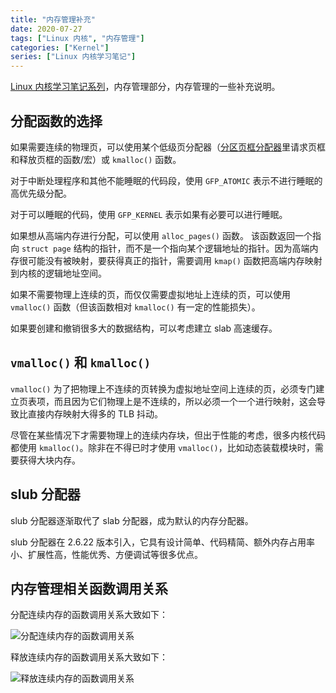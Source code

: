 ```yaml
---
title: "内存管理补充"
date: 2020-07-27
tags: ["Linux 内核", "内存管理"]
categories: ["Kernel"]
series: ["Linux 内核学习笔记"]
---
```


[Linux 内核学习笔记系列](/posts/kernel/kernel)，内存管理部分，内存管理的一些补充说明。

<!--more-->

## 分配函数的选择

如果需要连续的物理页，可以使用某个低级页分配器（[分区页框分配器](/posts/kernel/memory/continuous#分区页框分配器)里请求页框和释放页框的函数/宏）或 `kmalloc()` 函数。

对于中断处理程序和其他不能睡眠的代码段，使用 `GFP_ATOMIC` 表示不进行睡眠的高优先级分配。

对于可以睡眠的代码，使用 `GFP_KERNEL` 表示如果有必要可以进行睡眠。

如果想从高端内存进行分配，可以使用 `alloc_pages()` 函数。
该函数返回一个指向 `struct page` 结构的指针，而不是一个指向某个逻辑地址的指针。因为高端内存很可能没有被映射，要获得真正的指针，需要调用 `kmap()` 函数把高端内存映射到内核的逻辑地址空间。

如果不需要物理上连续的页，而仅仅需要虚拟地址上连续的页，可以使用 `vmalloc()` 函数（但该函数相对 `kmalloc()` 有一定的性能损失）。

如果要创建和撤销很多大的数据结构，可以考虑建立 slab 高速缓存。

## `vmalloc()` 和 `kmalloc()`

`vmalloc()` 为了把物理上不连续的页转换为虚拟地址空间上连续的页，必须专门建立页表项，而且因为它们物理上是不连续的，所以必须一个一个进行映射，这会导致比直接内存映射大得多的 TLB 抖动。

尽管在某些情况下才需要物理上的连续内存块，但出于性能的考虑，很多内核代码都使用 `kmalloc()`。除非在不得已时才使用 `vmalloc()`，比如动态装载模块时，需要获得大块内存。

## slub 分配器

slub 分配器逐渐取代了 slab 分配器，成为默认的内存分配器。

slub 分配器在 2.6.22 版本引入，它具有设计简单、代码精简、额外内存占用率小、扩展性高，性能优秀、方便调试等很多优点。

## 内存管理相关函数调用关系

分配连续内存的函数调用关系大致如下：

![分配连续内存的函数调用关系](/images/kernel/memory/alloc_memory.png)

释放连续内存的函数调用关系大致如下：

![释放连续内存的函数调用关系](/images/kernel/memory/free_memory.png)
